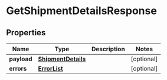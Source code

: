 
# GetShipmentDetailsResponse

## Properties
Name | Type | Description | Notes
------------ | ------------- | ------------- | -------------
**payload** | [**ShipmentDetails**](ShipmentDetails.md) |  |  [optional]
**errors** | [**ErrorList**](ErrorList.md) |  |  [optional]



